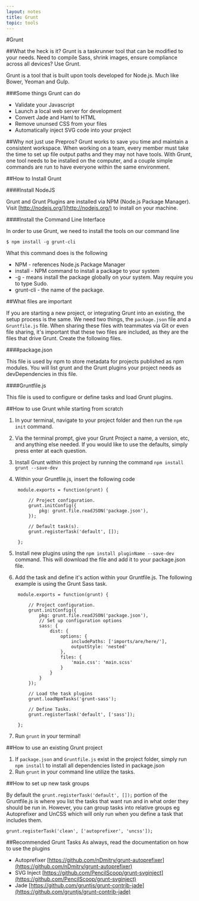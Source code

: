 ```yaml
---
layout: notes
title: Grunt
topic: tools
---
```


#Grunt

##What the heck is it?
Grunt is a taskrunner tool that can be modified to your needs. Need to compile Sass, shrink images, ensure compliance across all devices? Use Grunt.

Grunt is a tool that is built upon tools developed for Node.js. Much like Bower, Yeoman and Gulp.

###Some things Grunt can do

* Validate your Javascript
* Launch a local web server for development
* Convert Jade and Haml to HTML
* Remove ununsed CSS from your files
* Automatically inject SVG code into your project

##Why not just use Prepros?
Grunt works to save you time and maintain a consistent workspace. When working on a team, every member must take the time to set up file output paths and they may not have tools.  With Grunt, one tool needs to be installed on the computer, and a couple simple commands are run to have everyone within the same environment.

##How to Install Grunt

####Install NodeJS

Grunt and Grunt Plugins are installed via NPM (Node.js Package Manager). Visit [http://nodejs.org/](http://nodejs.org/) to install on your machine.

####Install the Command Line Interface

In order to use Grunt, we need to install the tools on our command line

	$ npm install -g grunt-cli

What this command does is the following

* NPM - references Node.js Package Manager
* install - NPM command to install a package to your system
* -g - means install the package globally on your system. May require you to type Sudo.
* grunt-cli - the name of the package.

##What files are important

If you are starting a new project, or integrating Grunt into an existing, the setup process is the same. We need two things, the `package.json` file and a `Gruntfile.js` file. When sharing these files with teammates via Git or even file sharing, it's important that these two files are included, as they are the files that drive Grunt. Create the following files.

####package.json

This file is used by npm to store metadata for projects published as npm modules. You will list grunt and the Grunt plugins your project needs as devDependencies in this file.

####Gruntfile.js

This file is used to configure or define tasks and load Grunt plugins.


##How to use Grunt while starting from scratch

1. In your terminal, navigate to your project folder and then run the `npm init` command.
2. Via the terminal prompt, give your Grunt Project a name, a version, etc, and anything else needed. If you would like to use the defaults, simply press enter at each question.
3. Install Grunt within this project by running the command `npm install grunt --save-dev`
4. Within your Gruntfile.js, insert the following code
		
		module.exports = function(grunt) {

  			// Project configuration.
  			grunt.initConfig({
    			pkg: grunt.file.readJSON('package.json'),
  			});

  			// Default task(s).
  			grunt.registerTask('default', []);

		};
5. Install new plugins using the `npm install pluginName --save-dev` command. This will download the file and add it to your package.json file.
6. Add the task and define it's action within your Gruntfile.js. The following example is using the Grunt Sass task.

		
		module.exports = function(grunt) {

  			// Project configuration.
  			grunt.initConfig({
    			pkg: grunt.file.readJSON('package.json'),
    			// Set up configuration options
    			sass: {
        			dist: {
            			options: {
                			includePaths: ['imports/are/here/'],
                			outputStyle: 'nested'
            			},
            			files: {
                			'main.css': 'main.scss'
            			}
        			}
    			}
  			});
  			
  			// Load the task plugins
  			grunt.loadNpmTasks('grunt-sass');

  			// Define Tasks.
  			grunt.registerTask('default', ['sass']);

		};

7. Run `grunt` in your terminal!

##How to use an existing Grunt project

1. If `package.json` and `Gruntfile.js` exist in the project folder, simply run `npm install` to install all dependencies listed in package.json
2. Run `grunt` in your command line utilize the tasks.

##How to set up new task groups

By default the `grunt.registerTask('default', []);` portion of the Gruntfile.js is where you list the tasks that want run and in what order they should be run in. However, you can group tasks into relative groups eg Autoprefixer and UnCSS which will only run when you define a task that includes them.

	grunt.registerTask('clean', ['autoprefixer', 'uncss']);
	
##Recommended Grunt Tasks
As always, read the documentation on how to use the plugins

- Autoprefixer [https://github.com/nDmitry/grunt-autoprefixer](https://github.com/nDmitry/grunt-autoprefixer)
- SVG Inject [https://github.com/PencilScoop/grunt-svginject](https://github.com/PencilScoop/grunt-svginject)
- Jade [https://github.com/gruntjs/grunt-contrib-jade](https://github.com/gruntjs/grunt-contrib-jade)